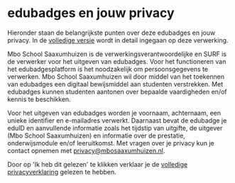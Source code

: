 # edubadges en jouw privacy

Hieronder staan de belangrijkste punten over deze edubadges en jouw privacy. In de [volledige versie](https://raw.githubusercontent.com/edubadges/privacy/master/mbo/mbo-school-saaxumhuizen/edubadges-formal-text-nl.md) wordt in detail ingegaan op deze verwerking.

Mbo School Saaxumhuizen is de verwerkingsverantwoordelijke en SURF is de verwerker voor het uitgeven van edubadges. Voor het functioneren van het edubadgesplatform is het noodzakelijk om persoonsgegevens te verwerken. Mbo School Saaxumhuizen wil door middel van het toekennen van edubadges een digitaal bewijsmiddel aan studenten verstrekken. Met edubadges kunnen studenten aantonen over bepaalde vaardigheden en/of kennis te beschikken.

Voor het uitgeven van edubadges worden je voornaam, achternaam, een unieke identifier en e-mailadres verwerkt. Daarnaast bevat de edubadge je eduID en aanvullende informatie zoals het tijdstip van uitgifte, de uitgever (Mbo School Saaxumhuizen) en informatie over de prestatie, onderwijsmodule en/of leeruitkomst. Met vragen over je privacy kun je contact opnemen met [privacy@mbosaaxumhuizen.nl](mailto:privacy@mbosaaxumhuizen.nl).

Door op 'Ik heb dit gelezen' te klikken verklaar je de [volledige privacyverklaring](https://raw.githubusercontent.com/edubadges/privacy/master/mbo/mbo-school-saaxumhuizen/edubadges-formal-text-nl.md) gelezen te hebben.
